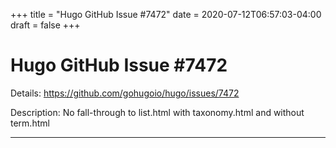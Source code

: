 +++
title = "Hugo GitHub Issue #7472"
date = 2020-07-12T06:57:03-04:00
draft = false
+++
# Hugo GitHub Issue #7472

Details: <https://github.com/gohugoio/hugo/issues/7472>

Description: No fall-through to list.html with taxonomy.html and without term.html

---
